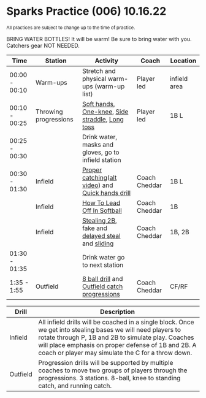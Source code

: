 # Sparks Practice (006) 10.16.22

<small>All practices are subject to change up to the time of practice.</small>

<auro-alert type="information" style="margin-bottom: 1rem">
BRING WATER BOTTLES! It will be warm! Be sure to bring water with you.
</auro-alert>

<auro-alert type="warning" style="margin-bottom: 1rem">
Catchers gear NOT NEEDED.
</auro-alert>

| Time | Station | Activity | Coach | Location |
| --- | --- | --- | --- | --- |
| 00:00 - 00:10 | Warm-ups | Stretch and physical warm-ups (warm-up list) | Player led | infield area |
| 00:10 - 00:25 |Throwing progressions | [Soft hands](https://youtu.be/-BgiappeTZk), [One-knee](https://www.youtube.com/watch?t=86&v=BomXCfnLl7Q&feature=youtu.be&ab_channel=ChristopherTirao), [Side straddle](https://www.youtube.com/watch?v=BomXCfnLl7Q&t=210s&ab_channel=ChristopherTirao), [Long toss](https://www.youtube.com/watch?v=BomXCfnLl7Q&t=358s&ab_channel=ChristopherTirao) | Player led | 1B L |
| 00:25 - 00:30 |  | Drink water, masks and gloves, go to infield station | | |
| 00:30 - 01:30 | Infield | [Proper catching](https://youtu.be/r4n7ARPHE2w)([alt video](https://youtu.be/uOwC9wmhd0Y)) and [Quick hands drill](https://youtu.be/jauVMA7TM3o) | Coach Cheddar | 1B L |
| | Infield | [How To Lead Off In Softball](https://youtu.be/yjCz6bAkyq0) | Coach Cheddar | 1B |
| | Infield | [Stealing 2B](https://youtu.be/FJ84_lz06L4), fake and [delayed steal](https://youtu.be/tA_2y28dQeI) and [sliding](https://youtu.be/sZ_Hx-wVqJ4) | Coach Cheddar | 1B, 2B |
| 01:30 - 01:35 |  | Drink water go to next station | | |
| 1:35 - 1:55 | Outfield | [8 ball drill](https://youtu.be/4XSifegbj7Y) and [Outfield catch progressions](https://youtu.be/O5_YeW6d1OA) | Coach Cheddar | CF/RF |


<div style="page-break-after: always;"></div>

| Drill|Description |
|---|---|
|Infield|All infield drills will be coached in a single block. Once we get into stealing bases we will need players to rotate through P, 1B and 2B to simulate play. Coaches will place emphasis on proper defense of 1B and 2B. A coach or player may simulate the C for a throw down. |
|Outfield|Progression drills will be supported by multiple coaches to move two groups of players through the progressions. 3 stations. 8-ball, knee to standing catch, and running catch.|


<link rel="stylesheet" href="https://unpkg.com/@alaskaairux/design-tokens@latest/dist/tokens/CSSCustomProperties.css" />
<link rel="stylesheet" href="https://unpkg.com/@alaskaairux/webcorestylesheets@latest/dist/bundled/essentials.css" />

<script src="https://unpkg.com/@aurodesignsystem/auro-alert@latest/dist/auro-alert__bundled.js" type="module"></script>

<!-- save this for later https://youtu.be/EVzejJ-z5fM>
